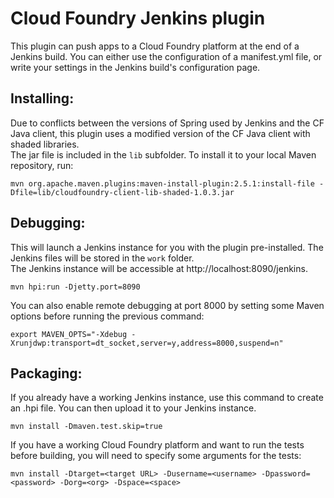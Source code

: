 Cloud Foundry Jenkins plugin
=======================

This plugin can push apps to a Cloud Foundry platform at the end of a Jenkins build. You can either use the 
configuration of a manifest.yml file, or write your settings in the Jenkins build's configuration page.

Installing:
-----------
Due to conflicts between the versions of Spring used by Jenkins and the CF Java client, this plugin uses a modified 
version of the CF Java client with shaded libraries.  
The jar file is included in the `lib` subfolder. To install it to your local Maven repository, run:

```
mvn org.apache.maven.plugins:maven-install-plugin:2.5.1:install-file -Dfile=lib/cloudfoundry-client-lib-shaded-1.0.3.jar
```

Debugging:
----------
This will launch a Jenkins instance for you with the plugin pre-installed. The Jenkins files will be stored in the 
`work` folder.  
The Jenkins instance will be accessible at http://localhost:8090/jenkins.

```
mvn hpi:run -Djetty.port=8090
```

You can also enable remote debugging at port 8000 by setting some Maven options before running the previous command:

```
export MAVEN_OPTS="-Xdebug -Xrunjdwp:transport=dt_socket,server=y,address=8000,suspend=n"
```

Packaging:
----------
If you already have a working Jenkins instance, use this command to create an .hpi file. You can then upload it to your 
Jenkins instance.

```
mvn install -Dmaven.test.skip=true
```

If you have a working Cloud Foundry platform and want to run the tests before building, you will need to specify some 
arguments for the tests:

```
mvn install -Dtarget=<target URL> -Dusername=<username> -Dpassword=<password> -Dorg=<org> -Dspace=<space>
```
